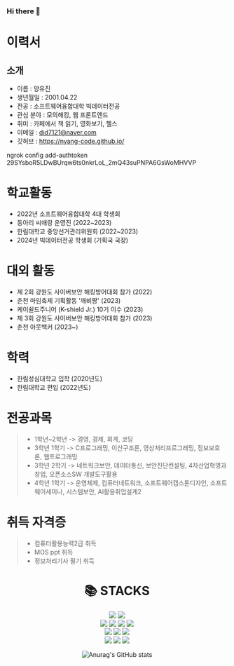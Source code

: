 ### Hi there 👋

<!--
**nyang-code/nyang-code** is a ✨ _special_ ✨ repository because its `README.md` (this file) appears on your GitHub profile.

Here are some ideas to get you started:

- 🔭 I’m currently working on ...
- 🌱 I’m currently learning ...
- 👯 I’m looking to collaborate on ...
- 🤔 I’m looking for help with ...
- 💬 Ask me about ...
- 📫 How to reach me: ...
- 😄 Pronouns: ...
- ⚡ Fun fact: ...
-->
# 이력서
## 소개

- 이름 : 양유진
- 생년월일 : 2001.04.22
- 전공 : 소프트웨어융합대학 빅데이터전공
- 관심 분야 : 모의해킹, 웹 프론트엔드
- 취미 : 카페에서 책 읽기, 영화보기, 헬스
- 이메일 : did7121@naver.com
- 깃허브 : https://nyang-code.github.io/

ngrok config add-authtoken 29SYsboR5LDwBUrqw6ts0nkrLoL_2mQ43suPNPA6GsWoMHVVP




# 학교활동
- 2022년 소프트웨어융합대학 4대 학생회
- 동아리 씨애랑 운영진 (2022~2023)
- 한림대학교 중앙선거관리위원회 (2022~2023)
- 2024년 빅데이터전공 학생회 (기획국 국장)

# 대외 활동
- 제 2회 강원도 사이버보안 해킹방어대회 참가 (2022) 
- 춘천 마임축제 기획활동 '깨비짱' (2023)
- 케이쉴드주니어 (K-shield Jr.) 10기 이수 (2023)
- 제 3회 강원도 사이버보안 해킹방어대회 참가 (2023)
- 춘천 아웃백커 (2023~)

# 학력
- 한림성심대학교 입학 (2020년도)
- 한림대학교 편입 (2022년도)

# 전공과목
> - 1학년~2학년 -> 경영, 경제, 회계, 코딩
> - 3학년 1학기 -> C프로그래밍, 이산구조론, 영상처리프로그래밍, 정보보호론, 웹프로그래밍
> - 3학년 2학기 -> 네트워크보안, 데이터통신, 보안진단컨설팅, 4차산업혁명과 창업, 오픈소스SW 개발도구활용
> - 4학년 1학기 -> 운영체제, 컴퓨터네트워크, 소프트웨어캡스톤디자인, 소프트웨어세미나, 시스템보안, AI활용취업설계2

# 취득 자격증
> - 컴퓨터활용능력2급 취득
> - MOS ppt 취득
> - 정보처리기사 필기 취득

<div align=center><h1>📚 STACKS</h1></div>
<div align=center> 
  <img src="https://img.shields.io/badge/java-007396?style=for-the-badge&logo=java&logoColor=white">
  <img src="https://img.shields.io/badge/python-3776AB?style=for-the-badge&logo=python&logoColor=white">
  <br>
  <img src="https://img.shields.io/badge/html5-E34F26?style=for-the-badge&logo=html5&logoColor=white">
  <img src="https://img.shields.io/badge/css-1572B6?style=for-the-badge&logo=css3&logoColor=white">
  <img src="https://img.shields.io/badge/javascript-F7DF1E?style=for-the-badge&logo=javascript&logoColor=black">
  <img src="https://img.shields.io/badge/mysql-4479A1?style=for-the-badge&logo=mysql&logoColor=white">
  <br>
  <img src="https://img.shields.io/badge/mongoDB-47A248?style=for-the-badge&logo=MongoDB&logoColor=white">
  <img src="https://img.shields.io/badge/firebase-FFCA28?style=for-the-badge&logo=firebase&logoColor=white">
  <img src="https://img.shields.io/badge/node.js-339933?style=for-the-badge&logo=Node.js&logoColor=white">
  <br>
  <img src="https://img.shields.io/badge/flutter-02569B?style=for-the-badge&logo=flutter&logoColor=white">
  <img src="https://img.shields.io/badge/bootstrap-7952B3?style=for-the-badge&logo=bootstrap&logoColor=white">
  <img src="https://img.shields.io/badge/linux-FCC624?style=for-the-badge&logo=linux&logoColor=black">
  
![Anurag's GitHub stats](https://github-readme-stats.vercel.app/api?username=nyang-code&show_icons=true&theme=radical) 
